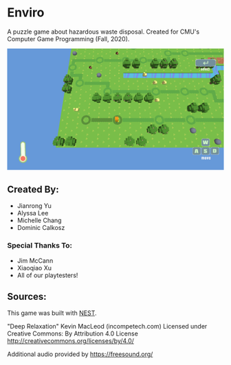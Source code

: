 # Enviro

A puzzle game about hazardous waste disposal. Created for CMU's Computer Game Programming (Fall, 2020).

![Screen Shot](screenshot.png)


## Created By:
* Jianrong Yu
* Alyssa Lee
* Michelle Chang
* Dominic Calkosz


### Special Thanks To:
* Jim McCann
* Xiaoqiao Xu
* All of our playtesters!


## Sources:
This game was built with [NEST](NEST.md).

"Deep Relaxation" Kevin MacLeod (incompetech.com)
Licensed under Creative Commons: By Attribution 4.0 License
http://creativecommons.org/licenses/by/4.0/

Additional audio provided by https://freesound.org/